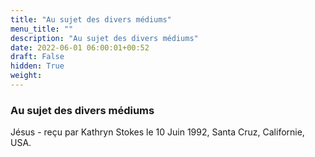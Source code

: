 ```yaml
---
title: "Au sujet des divers médiums"
menu_title: ""
description: "Au sujet des divers médiums"
date: 2022-06-01 06:00:01+00:52
draft: False
hidden: True
weight:
---
```

### Au sujet des divers médiums

Jésus - reçu par Kathryn Stokes le 10 Juin 1992, Santa Cruz, Californie, USA.



